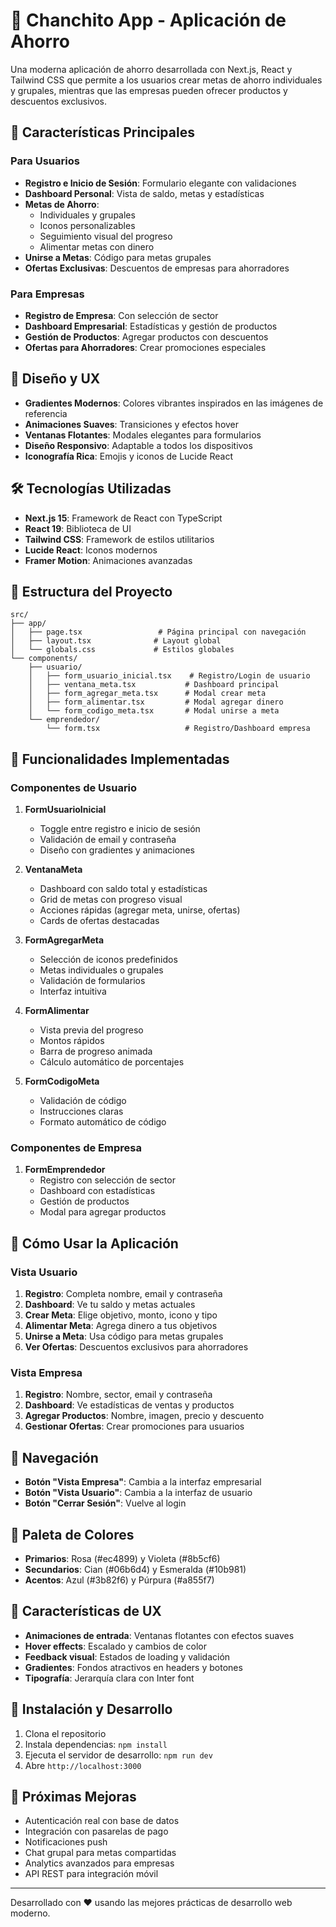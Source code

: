 # 🐷 Chanchito App - Aplicación de Ahorro

Una moderna aplicación de ahorro desarrollada con Next.js, React y Tailwind CSS que permite a los usuarios crear metas de ahorro individuales y grupales, mientras que las empresas pueden ofrecer productos y descuentos exclusivos.

## 🌟 Características Principales

### Para Usuarios
- **Registro e Inicio de Sesión**: Formulario elegante con validaciones
- **Dashboard Personal**: Vista de saldo, metas y estadísticas
- **Metas de Ahorro**: 
  - Individuales y grupales
  - Iconos personalizables
  - Seguimiento visual del progreso
  - Alimentar metas con dinero
- **Unirse a Metas**: Código para metas grupales
- **Ofertas Exclusivas**: Descuentos de empresas para ahorradores

### Para Empresas
- **Registro de Empresa**: Con selección de sector
- **Dashboard Empresarial**: Estadísticas y gestión de productos
- **Gestión de Productos**: Agregar productos con descuentos
- **Ofertas para Ahorradores**: Crear promociones especiales

## 🎨 Diseño y UX

- **Gradientes Modernos**: Colores vibrantes inspirados en las imágenes de referencia
- **Animaciones Suaves**: Transiciones y efectos hover
- **Ventanas Flotantes**: Modales elegantes para formularios
- **Diseño Responsivo**: Adaptable a todos los dispositivos
- **Iconografía Rica**: Emojis y iconos de Lucide React

## 🛠️ Tecnologías Utilizadas

- **Next.js 15**: Framework de React con TypeScript
- **React 19**: Biblioteca de UI
- **Tailwind CSS**: Framework de estilos utilitarios
- **Lucide React**: Iconos modernos
- **Framer Motion**: Animaciones avanzadas

## 📂 Estructura del Proyecto

```
src/
├── app/
│   ├── page.tsx                 # Página principal con navegación
│   ├── layout.tsx              # Layout global
│   └── globals.css             # Estilos globales
└── components/
    ├── usuario/
    │   ├── form_usuario_inicial.tsx    # Registro/Login de usuario
    │   ├── ventana_meta.tsx           # Dashboard principal
    │   ├── form_agregar_meta.tsx      # Modal crear meta
    │   ├── form_alimentar.tsx         # Modal agregar dinero
    │   └── form_codigo_meta.tsx       # Modal unirse a meta
    └── emprendedor/
        └── form.tsx                   # Registro/Dashboard empresa
```

## 🚀 Funcionalidades Implementadas

### Componentes de Usuario

1. **FormUsuarioInicial**
   - Toggle entre registro e inicio de sesión
   - Validación de email y contraseña
   - Diseño con gradientes y animaciones

2. **VentanaMeta**
   - Dashboard con saldo total y estadísticas
   - Grid de metas con progreso visual
   - Acciones rápidas (agregar meta, unirse, ofertas)
   - Cards de ofertas destacadas

3. **FormAgregarMeta**
   - Selección de iconos predefinidos
   - Metas individuales o grupales
   - Validación de formularios
   - Interfaz intuitiva

4. **FormAlimentar**
   - Vista previa del progreso
   - Montos rápidos
   - Barra de progreso animada
   - Cálculo automático de porcentajes

5. **FormCodigoMeta**
   - Validación de código
   - Instrucciones claras
   - Formato automático de código

### Componentes de Empresa

1. **FormEmprendedor**
   - Registro con selección de sector
   - Dashboard con estadísticas
   - Gestión de productos
   - Modal para agregar productos

## 🎯 Cómo Usar la Aplicación

### Vista Usuario
1. **Registro**: Completa nombre, email y contraseña
2. **Dashboard**: Ve tu saldo y metas actuales
3. **Crear Meta**: Elige objetivo, monto, icono y tipo
4. **Alimentar Meta**: Agrega dinero a tus objetivos
5. **Unirse a Meta**: Usa código para metas grupales
6. **Ver Ofertas**: Descuentos exclusivos para ahorradores

### Vista Empresa
1. **Registro**: Nombre, sector, email y contraseña
2. **Dashboard**: Ve estadísticas de ventas y productos
3. **Agregar Productos**: Nombre, imagen, precio y descuento
4. **Gestionar Ofertas**: Crear promociones para usuarios

## 🔄 Navegación

- **Botón "Vista Empresa"**: Cambia a la interfaz empresarial
- **Botón "Vista Usuario"**: Cambia a la interfaz de usuario
- **Botón "Cerrar Sesión"**: Vuelve al login

## 🎨 Paleta de Colores

- **Primarios**: Rosa (#ec4899) y Violeta (#8b5cf6)
- **Secundarios**: Cian (#06b6d4) y Esmeralda (#10b981)
- **Acentos**: Azul (#3b82f6) y Púrpura (#a855f7)

## 📱 Características de UX

- **Animaciones de entrada**: Ventanas flotantes con efectos suaves
- **Hover effects**: Escalado y cambios de color
- **Feedback visual**: Estados de loading y validación
- **Gradientes**: Fondos atractivos en headers y botones
- **Tipografía**: Jerarquía clara con Inter font

## 🔧 Instalación y Desarrollo

1. Clona el repositorio
2. Instala dependencias: `npm install`
3. Ejecuta el servidor de desarrollo: `npm run dev`
4. Abre `http://localhost:3000`

## 🚀 Próximas Mejoras

- Autenticación real con base de datos
- Integración con pasarelas de pago
- Notificaciones push
- Chat grupal para metas compartidas
- Analytics avanzados para empresas
- API REST para integración móvil

---

Desarrollado con ❤️ usando las mejores prácticas de desarrollo web moderno.
